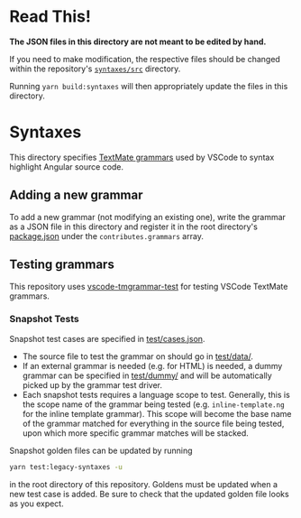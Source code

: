 # Read This!

**The JSON files in this directory are not meant to be edited by hand.**

If you need to make modification, the respective files should be changed within the repository's [`syntaxes/src`](https://github.com/angular/vscode-ng-language-service/tree/main/syntaxes/src) directory.

Running `yarn build:syntaxes` will then appropriately update the files in this directory.

# Syntaxes

This directory specifies
[TextMate grammars](https://macromates.com/manual/en/language_grammars) used by
VSCode to syntax highlight Angular source code.

## Adding a new grammar

To add a new grammar (not modifying an existing one), write the grammar as a
JSON file in this directory and register it in the root directory's
[package.json](./package.json) under the `contributes.grammars` array.

## Testing grammars

This repository uses
[vscode-tmgrammar-test](https://github.com/PanAeon/vscode-tmgrammar-test) for
testing VSCode TextMate grammars.

### Snapshot Tests

Snapshot test cases are specified in [test/cases.json](./test/cases.json).

- The source file to test the grammar on should go in [test/data/](./test/data).
- If an external grammar is needed (e.g. for HTML) is needed, a dummy grammar
  can be specified in [test/dummy/](./test/dummy) and will be automatically
  picked up by the grammar test driver.
- Each snapshot tests requires a language scope to test. Generally, this is the
  scope name of the grammar being tested (e.g. `inline-template.ng` for the
  inline template grammar). This scope will become the base name of the grammar
  matched for everything in the source file being tested, upon which more
  specific grammar matches will be stacked.

Snapshot golden files can be updated by running

```bash
yarn test:legacy-syntaxes -u
```

in the root directory of this repository. Goldens must be updated when a new
test case is added. Be sure to check that the updated golden file looks as you
expect.
